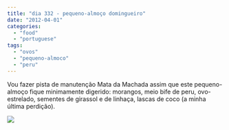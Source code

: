 ```yaml
---
title: "dia 332 - pequeno-almoço domingueiro"
date: "2012-04-01"
categories: 
  - "food"
  - "portuguese"
tags: 
  - "ovos"
  - "pequeno-almoco"
  - "peru"
---
```


Vou fazer pista de manutenção Mata da Machada assim que este pequeno-almoço fique minimamente digerido: morangos, meio bife de peru, ovo-estrelado, sementes de girassol e de linhaça, lascas de coco (a minha última perdição).

  

[![](images/CC+-+Pequeno-almoc%CC%A7o+de+Domingo.jpg)](http://4.bp.blogspot.com/-IMT_-kG21ok/T3gxcHiOm2I/AAAAAAAAE3c/CjO_P6CpB1M/s1600/CC+-+Pequeno-almoc%CC%A7o+de+Domingo.jpg)
